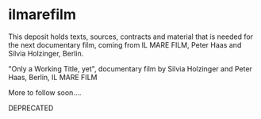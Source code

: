 # ilmarefilm


This deposit holds texts, sources, contracts and material that is needed for the next documentary film, coming from IL MARE FILM, Peter Haas and Silvia Holzinger, Berlin.

"Only a Working Title, yet", documentary film by Silvia Holzinger and Peter Haas, Berlin, IL MARE FILM

More to follow soon....



DEPRECATED

